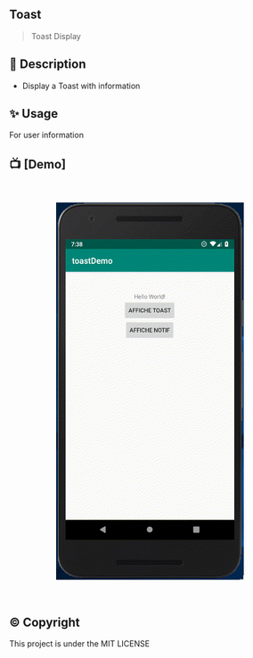 ## Toast

> Toast Display

## 📃 Description

* Display a Toast with information


## ✨️ Usage
For user information


## 📺 [Demo]

<br>
<p align="center"
  
 ![logo](toast.gif)
 
</p>
<br>

## ©️ Copyright
This project is under the MIT LICENSE
